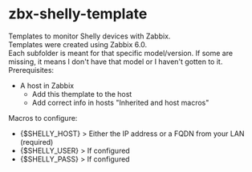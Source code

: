 # zbx-shelly-template
Templates to monitor Shelly devices with Zabbix.</br>
Templates were created using Zabbix 6.0.</br>
Each subfolder is meant for that specific model/version. If some are missing, it means I don't have that model or I haven't gotten to it.</br>
Prerequisites:
  - A host in Zabbix
    - Add this themplate to the host
    - Add correct info in hosts "Inherited and host macros"

Macros to configure:
- {$SHELLY_HOST} > Either the IP address or a FQDN from your LAN (required)
- {$SHELLY_USER} > If configured
- {$SHELLY_PASS} > If configured
